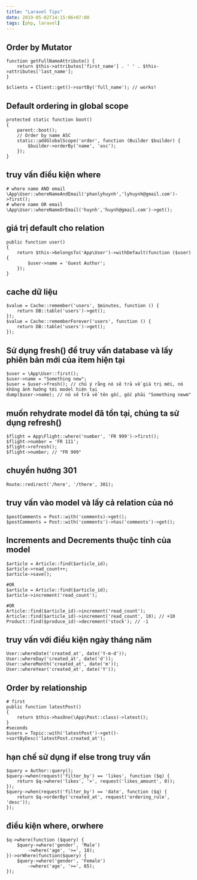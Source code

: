 ```yaml
---
title: "Laravel Tips"
date: 2019-05-02T14:15:06+07:00
tags: [php, laravel]
---
```


## Order by Mutator

    function getFullNameAttribute() {
        return $this->attributes['first_name'] . ' ' . $this->attributes['last_name'];
    }

    $clients = Client::get()->sortBy('full_name'); // works!
## Default ordering in global scope

    protected static function boot()
    {
        parent::boot();
        // Order by name ASC
        static::addGlobalScope('order', function (Builder $builder) {
            $builder->orderBy('name', 'asc');
        });
    }
## truy vấn điều kiện where

    # where name AND email
    \App\User::whereNameAndEmail('phanlyhuynh','lyhuynh@gmail.com')->first();
    # where name OR email
    \App\User::whereNameOrEmail('huynh','huynh@gmail.com')->get();

## giá trị default cho relation

    public function user()
    {
        return $this->belongsTo('App\User')->withDefault(function ($user) {
            $user->name = 'Guest Author';
        });
    }

## cache dữ liệu
    $value = Cache::remember('users', $minutes, function () {
        return DB::table('users')->get();
    });
    $value = Cache::rememberForever('users', function () {
        return DB::table('users')->get();
    });
## Sử dụng fresh() để truy vấn database và lấy phiên bản mới của item hiện tại

    $user = \App\User::first();
    $user->name = "Something new";
    $user = $user->fresh(); // chú ý rằng nó sẽ trả về giá trị mới, nó không ảnh hưởng tới model hiện tại
    dump($user->name); // nó sẽ trả về tên gốc, gốc phải "Something newm"

## muốn rehydrate model đã tồn tại, chúng ta sử dụng refresh()

    $flight = App\Flight::where('number', 'FR 999')->first();
    $flight->number = 'FR 111';
    $flight->refresh();
    $flight->number; // "FR 999"
##  chuyển hướng 301

    Route::redirect('/here', '/there', 301);
## truy vấn vào model và lấy cả relation của nó

    $postComments = Post::with('comments)->get();
    $postComments = Post::with('comments')->has('comments')->get();
## Increments and Decrements thuộc tính của model

    $article = Article::find($article_id);
    $article->read_count++;
    $article->save();

    #OR
    $article = Article::find($article_id);
    $article->increment('read_count');

    #OR
    Article::find($article_id)->increment('read_count');
    Article::find($article_id)->increment('read_count', 10); // +10
    Product::find($produce_id)->decrement('stock'); // -1

## truy vấn với điều kiện ngày tháng năm

    User::whereDate('created_at', date('Y-m-d'));
    User::whereDay('created_at', date('d'));
    User::whereMonth('created_at', date('m'));
    User::whereYear('created_at', date('Y'));

## Order by relationship

    # first
    public function latestPost()
    {
        return $this->hasOne(\App\Post::class)->latest();
    }
    #seconds
    $users = Topic::with('latestPost')->get()->sortByDesc('latestPost.created_at');
## hạn chế sử dụng if else trong truy vấn

    $query = Author::query();
    $query->when(request('filter_by') == 'likes', function ($q) {
        return $q->where('likes', '>', request('likes_amount', 0));
    });
    $query->when(request('filter_by') == 'date', function ($q) {
        return $q->orderBy('created_at', request('ordering_rule', 'desc'));
    });
## điều kiện where, orwhere

    $q->where(function ($query) {
        $query->where('gender', 'Male')
            ->where('age', '>=', 18);
    })->orWhere(function($query) {
        $query->where('gender', 'Female')
            ->where('age', '>=', 65);
    });